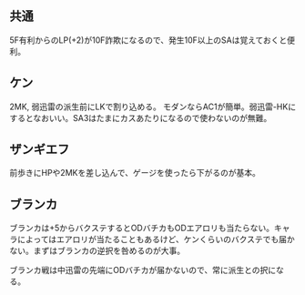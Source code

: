## 共通

5F有利からのLP(+2)が10F詐欺になるので、発生10F以上のSAは覚えておくと便利。

## ケン

2MK, 弱迅雷の派生前にLKで割り込める。
モダンならAC1が簡単。弱迅雷-HKにするとなおいい。SA3はたまにカスあたりになるので使わないのが無難。

## ザンギエフ

前歩きにHPや2MKを差し込んで、ゲージを使ったら下がるのが基本。

## ブランカ

ブランカは+5からバクステするとODバチカもODエアロリも当たらない。キャラによってはエアロリが当たることもあるけど、ケンくらいのバクステでも届かない。まずはブランカの逆択を咎めるのが大事。

ブランカ戦は中迅雷の先端にODバチカが届かないので、常に派生との択になる。
